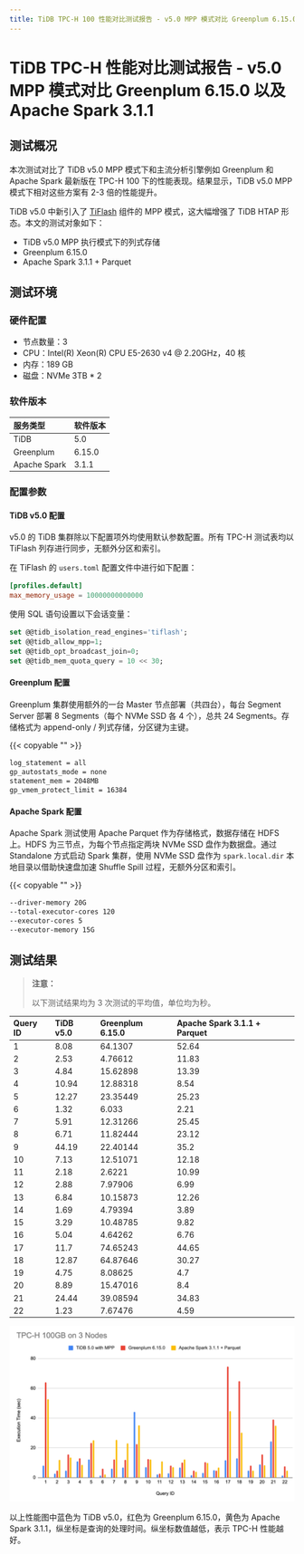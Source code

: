 ```yaml
---
title: TiDB TPC-H 100 性能对比测试报告 - v5.0 MPP 模式对比 Greenplum 6.15.0 以及 Apache Spark 3.1.1
---
```


# TiDB TPC-H 性能对比测试报告 - v5.0 MPP 模式对比 Greenplum 6.15.0 以及 Apache Spark 3.1.1

## 测试概况

本次测试对比了 TiDB v5.0 MPP 模式下和主流分析引擎例如 Greenplum 和 Apache Spark 最新版在 TPC-H 100 下的性能表现。结果显示，TiDB v5.0 MPP 模式下相对这些方案有 2-3 倍的性能提升。

TiDB v5.0 中新引入了 [TiFlash](/tiflash/tiflash-overview.md) 组件的 MPP 模式，这大幅增强了 TiDB HTAP 形态。本文的测试对象如下：

+ TiDB v5.0 MPP 执行模式下的列式存储
+ Greenplum 6.15.0
+ Apache Spark 3.1.1 + Parquet

## 测试环境

### 硬件配置

+ 节点数量：3
+ CPU：Intel(R) Xeon(R) CPU E5-2630 v4 @ 2.20GHz，40 核
+ 内存：189 GB
+ 磁盘：NVMe 3TB * 2

### 软件版本

| 服务类型         | 软件版本   |
|:------------ |:------ |
| TiDB         | 5.0    |
| Greenplum    | 6.15.0 |
| Apache Spark | 3.1.1  |

### 配置参数

#### TiDB v5.0 配置

v5.0 的 TiDB 集群除以下配置项外均使用默认参数配置。所有 TPC-H 测试表均以 TiFlash 列存进行同步，无额外分区和索引。

在 TiFlash 的 `users.toml` 配置文件中进行如下配置：

```toml
[profiles.default]
max_memory_usage = 10000000000000
```

使用 SQL 语句设置以下会话变量：

```sql
set @@tidb_isolation_read_engines='tiflash';
set @@tidb_allow_mpp=1;
set @@tidb_opt_broadcast_join=0;
set @@tidb_mem_quota_query = 10 << 30;
```

#### Greenplum 配置

Greenplum 集群使用额外的一台 Master 节点部署（共四台），每台 Segment Server 部署 8 Segments（每个 NVMe SSD 各 4 个），总共 24 Segments。存储格式为 append-only / 列式存储，分区键为主键。

{{< copyable "" >}}

```
log_statement = all
gp_autostats_mode = none
statement_mem = 2048MB
gp_vmem_protect_limit = 16384
```

#### Apache Spark 配置

Apache Spark 测试使用 Apache Parquet 作为存储格式，数据存储在 HDFS 上。HDFS 为三节点，为每个节点指定两块 NVMe SSD 盘作为数据盘。通过 Standalone 方式启动 Spark 集群，使用 NVMe SSD 盘作为 `spark.local.dir` 本地目录以借助快速盘加速 Shuffle Spill 过程，无额外分区和索引。

{{< copyable "" >}}

```
--driver-memory 20G
--total-executor-cores 120
--executor-cores 5
--executor-memory 15G
```

## 测试结果

> **注意：**
> 
> 以下测试结果均为 3 次测试的平均值，单位均为秒。

| Query ID | TiDB v5.0 | Greenplum 6.15.0 | Apache Spark 3.1.1 + Parquet |
|:-------- |:--------- |:---------------- |:---------------------------- |
| 1        | 8.08      | 64.1307          | 52.64                        |
| 2        | 2.53      | 4.76612          | 11.83                        |
| 3        | 4.84      | 15.62898         | 13.39                        |
| 4        | 10.94     | 12.88318         | 8.54                         |
| 5        | 12.27     | 23.35449         | 25.23                        |
| 6        | 1.32      | 6.033            | 2.21                         |
| 7        | 5.91      | 12.31266         | 25.45                        |
| 8        | 6.71      | 11.82444         | 23.12                        |
| 9        | 44.19     | 22.40144         | 35.2                         |
| 10       | 7.13      | 12.51071         | 12.18                        |
| 11       | 2.18      | 2.6221           | 10.99                        |
| 12       | 2.88      | 7.97906          | 6.99                         |
| 13       | 6.84      | 10.15873         | 12.26                        |
| 14       | 1.69      | 4.79394          | 3.89                         |
| 15       | 3.29      | 10.48785         | 9.82                         |
| 16       | 5.04      | 4.64262          | 6.76                         |
| 17       | 11.7      | 74.65243         | 44.65                        |
| 18       | 12.87     | 64.87646         | 30.27                        |
| 19       | 4.75      | 8.08625          | 4.7                          |
| 20       | 8.89      | 15.47016         | 8.4                          |
| 21       | 24.44     | 39.08594         | 34.83                        |
| 22       | 1.23      | 7.67476          | 4.59                         |

![TPC-H](/media/tidb-v5-tpch-100-vs-gp-spark.png)

以上性能图中蓝色为 TiDB v5.0，红色为 Greenplum 6.15.0，黄色为 Apache Spark 3.1.1，纵坐标是查询的处理时间。纵坐标数值越低，表示 TPC-H 性能越好。

